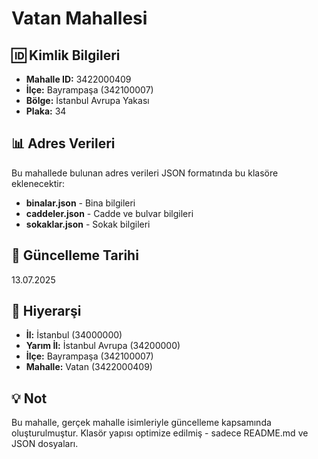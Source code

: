 # Vatan Mahallesi

## 🆔 Kimlik Bilgileri
- **Mahalle ID:** 3422000409
- **İlçe:** Bayrampaşa (342100007)
- **Bölge:** İstanbul Avrupa Yakası
- **Plaka:** 34

## 📊 Adres Verileri
Bu mahallede bulunan adres verileri JSON formatında bu klasöre eklenecektir:
- **binalar.json** - Bina bilgileri
- **caddeler.json** - Cadde ve bulvar bilgileri
- **sokaklar.json** - Sokak bilgileri

## 📅 Güncelleme Tarihi
13.07.2025

## 🔗 Hiyerarşi
- **İl:** İstanbul (34000000)
- **Yarım İl:** İstanbul Avrupa (34200000)
- **İlçe:** Bayrampaşa (342100007)
- **Mahalle:** Vatan (3422000409)

## 💡 Not
Bu mahalle, gerçek mahalle isimleriyle güncelleme kapsamında oluşturulmuştur.
Klasör yapısı optimize edilmiş - sadece README.md ve JSON dosyaları.
